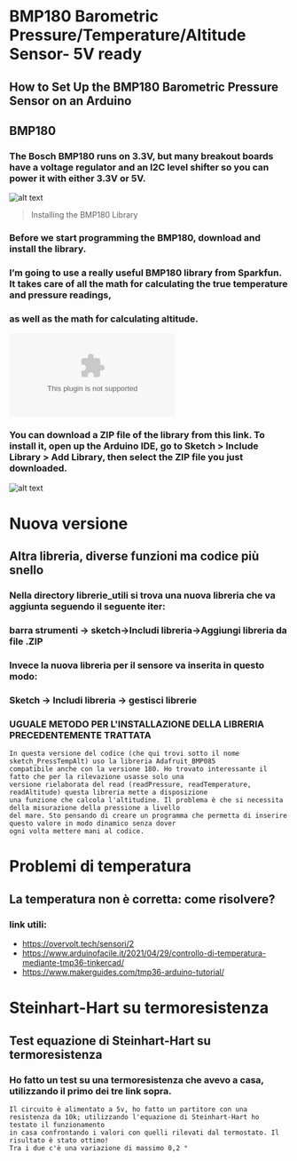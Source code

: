 # BMP180 Barometric Pressure/Temperature/Altitude Sensor- 5V ready
## How to Set Up the BMP180 Barometric Pressure Sensor on an Arduino

## BMP180

### The Bosch BMP180 runs on 3.3V, but many breakout boards have a voltage regulator and an I2C level shifter so you can power it with either 3.3V or 5V.

![alt text](https://www.circuitbasics.com/wp-content/uploads/2017/05/Arduino-Pressure-Sensor-Tutorial-BMP180-Pin-Diagram.png)

> Installing the BMP180 Library

### Before we start programming the BMP180, download and install the library. 
### I’m going to use a really useful BMP180 library from Sparkfun. It takes care of all the math for calculating the true temperature and pressure readings, 
### as well as the math for calculating altitude.

![zip libreria](https://github.com/sparkfun/BMP180_Breakout_Arduino_Library/archive/master.zip)

### You can download a ZIP file of the library from this link. To install it, open up the Arduino IDE, go to Sketch > Include Library > Add Library, then select the ZIP file you just downloaded.

![alt text](https://i0.wp.com/randomnerdtutorials.com/wp-content/uploads/2016/09/bmp180-barometris-sensor_bb.png?w=700&quality=100&strip=all&ssl=1)

# Nuova versione 
## Altra libreria, diverse funzioni ma codice più snello
### Nella directory librerie_utili si trova una nuova libreria che va aggiunta seguendo il seguente iter:
### barra strumenti -> sketch->Includi libreria->Aggiungi libreria da file .ZIP
### Invece la nuova libreria per il sensore va inserita in questo modo:
### Sketch -> Includi libreria -> gestisci librerie
### UGUALE METODO PER L'INSTALLAZIONE DELLA LIBRERIA PRECEDENTEMENTE TRATTATA
```
In questa versione del codice (che qui trovi sotto il nome sketch_PressTempAlt) uso la libreria Adafruit_BMP085 
compatibile anche con la versione 180. Ho trovato interessante il fatto che per la rilevazione usasse solo una 
versione rielaborata del read (readPressure, readTemperature, readAltitude) questa libreria mette a disposizione 
una funzione che calcola l'altitudine. Il problema è che si necessita della misurazione della pressione a livello
del mare. Sto pensando di creare un programma che permetta di inserire questo valore in modo dinamico senza dover
ogni volta mettere mani al codice. 
```
# Problemi di temperatura
## La temperatura non è corretta: come risolvere?
### link utili: 
 - https://overvolt.tech/sensori/2
 - https://www.arduinofacile.it/2021/04/29/controllo-di-temperatura-mediante-tmp36-tinkercad/
 - https://www.makerguides.com/tmp36-arduino-tutorial/

# Steinhart-Hart su termoresistenza
## Test equazione di Steinhart-Hart su termoresistenza
### Ho fatto un test su una termoresistenza che avevo a casa, utilizzando il primo dei tre link sopra. 
```
Il circuito è alimentato a 5v, ho fatto un partitore con una resistenza da 10k; utilizzando l'equazione di Steinhart-Hart ho testato il funzionamento 
in casa confrontando i valori con quelli rilevati dal termostato. Il risultato è stato ottimo!
Tra i due c'è una variazione di massimo 0,2 °
```
